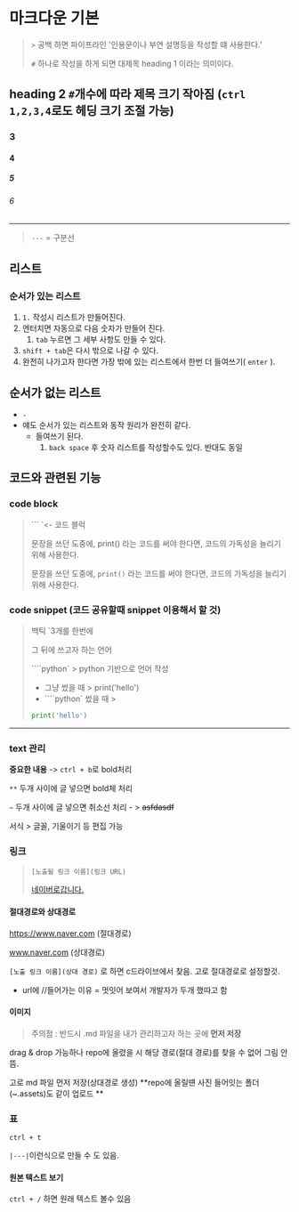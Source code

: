 # 마크다운 기본 

> `>` 공백 하면 파이프라인 '인용문이나 부연 설명등을 작성할 떄 사용한다.'
>
> `#` 하나로 작성을 하게 되면  대제목  heading 1 이라는 의미이다.
>
> ## 

## heading 2 `#`개수에 따라 제목 크기 작아짐 (`ctrl 1,2,3,4`로도 헤딩 크기 조절 가능)

### 3

#### 4

##### 5

###### 6 

---

> `---` = 구분선



## 리스트

### 순서가 있는 리스트

1. `1.` 작성시 리스트가 만들어진다.
2. 엔터치면 자동으로 다음 숫자가 만들어 진다.
   1. `tab` 누르면 그 세부 사항도 만들 수 있다.
3. `shift + tab`은 다시 밖으로 나갈 수 있다.
4. 완전히 나가고자 한다면 가장 밖에 있는 리스트에서 한번 더 들여쓰기( `enter` ). 



## 순서가 없는 리스트

- `-`
- 얘도 순서가 있는 리스트와 동작 원리가 완전히 같다.
  - 들여쓰기 된다.
    1. `back space` 후 숫자 리스트를 작성할수도 있다. 반대도 동일



## 코드와 관련된 기능

### code block

> ``` `<-  코드 블럭
>
> 문장을 쓰던 도중에, print() 라는 코드를 써야 한다면, 코드의 가독성을 늘리기 위해 사용한다.
>
> 문장을 쓰던 도중에, `print()` 라는 코드를 써야 한다면, 코드의 가독성을 늘리기 위해 사용한다.



### code snippet (코드 공유할때 snippet 이용해서 할 것)

> 백틱 `3개를 한번에
>
> 그 뒤에 쓰고자 하는 언어
>
> ````python` > python 기반으로 언어 작성
>
> - 그냥 썼을 때 >  print('hello')
> - ````python` 썼을 때 >
>
> ```python
> print('hello')
> ```



---

### text 관리

**중요한 내용** -> `ctrl + b`로 bold처리

`**` 두개 사이에 글 넣으면 bold체 처리

`~` 두개 사이에 글 넣으면 취소선 처리 - > ~~asfdasdf~~



서식 > 글꼴, 기울이기 등 편집 가능



### 링크 

> `[노출될 링크 이름](링크 URL)`
>
> [네이버로갑니다.](https://www.naver.com)

#### 절대경로와 상대경로

https://www.naver.com (절대경로)

www.naver.com (상대경로)

`[노출 링크 이름](상대 경로)` 로 하면 c드라이브에서 찾음. 고로 절대경로로 설정할것.

- url에 //들어가는 이유 = 멋잇어 보여서 개발자가 두개 했따고 함



#### 이미지

> 주의점 : 반드시 .md 파일을 내가 관리하고자 하는 곳에 **먼저 저장**



drag & drop 가능하나  repo에 올렸을 시 해당 경로(절대 경로)를 찾을 수 없어 그림 안뜸.

고로 md 파일 먼저  저장(상대경로 생성)  **repo에 올릴떈 사진 들어잇는 폴더(~.assets)도 같이 업로드 **



### 표

`ctrl + t`

`|---|`이런식으로 만들 수 도 있음.



#### 원본 텍스트 보기

`ctrl + /` 하면 원래 텍스트 볼수 있음